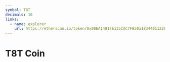 ```yaml
---
symbol: T8T
decimals: 10
links:
  - name: explorer
    url: https://etherscan.io/token/0x08EA14017E135CAC7FB50a1834401122B9941033
---
```


# T8T Coin
